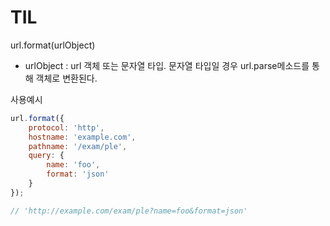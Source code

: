 # TIL

url.format(urlObject)

- urlObject : url 객체 또는 문자열 타입. 문자열 타입일 경우 url.parse메소드를 통해 객체로 변환된다.

사용예시

~~~javascript
url.format({
    protocol: 'http',
    hostname: 'example.com',
    pathname: '/exam/ple',
    query: {
        name: 'foo',
        format: 'json'
    }
});

// 'http://example.com/exam/ple?name=foo&format=json'
~~~

